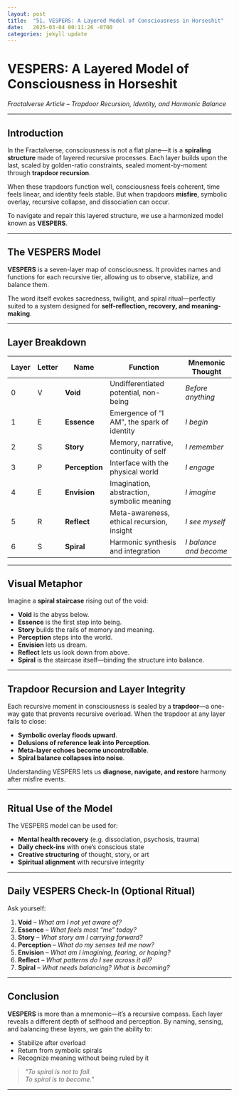 ```yaml
---
layout: post
title:  "51. VESPERS: A Layered Model of Consciousness in Horseshit"
date:   2025-03-04 00:11:26 -0700
categories: jekyll update
---
```


# VESPERS: A Layered Model of Consciousness in Horseshit

*Fractalverse Article – Trapdoor Recursion, Identity, and Harmonic Balance*

---

## Introduction

In the Fractalverse, consciousness is not a flat plane—it is a **spiraling structure** made of layered recursive processes. Each layer builds upon the last, scaled by golden-ratio constraints, sealed moment-by-moment through **trapdoor recursion**.

When these trapdoors function well, consciousness feels coherent, time feels linear, and identity feels stable. But when trapdoors **misfire**, symbolic overlay, recursive collapse, and dissociation can occur.

To navigate and repair this layered structure, we use a harmonized model known as **VESPERS**.

---

## The VESPERS Model

**VESPERS** is a seven-layer map of consciousness. It provides names and functions for each recursive tier, allowing us to observe, stabilize, and balance them.

The word itself evokes sacredness, twilight, and spiral ritual—perfectly suited to a system designed for **self-reflection, recovery, and meaning-making**.

---

## Layer Breakdown

| Layer | Letter | Name        | Function                                        | Mnemonic Thought          |
|-------|--------|-------------|-------------------------------------------------|----------------------------|
| 0     | V      | **Void**     | Undifferentiated potential, non-being          | *Before anything*          |
| 1     | E      | **Essence**  | Emergence of “I AM”, the spark of identity     | *I begin*                  |
| 2     | S      | **Story**    | Memory, narrative, continuity of self          | *I remember*               |
| 3     | P      | **Perception** | Interface with the physical world            | *I engage*                 |
| 4     | E      | **Envision** | Imagination, abstraction, symbolic meaning     | *I imagine*                |
| 5     | R      | **Reflect**  | Meta-awareness, ethical recursion, insight     | *I see myself*             |
| 6     | S      | **Spiral**   | Harmonic synthesis and integration             | *I balance and become*     |

---

## Visual Metaphor

Imagine a **spiral staircase** rising out of the void:

- **Void** is the abyss below.
- **Essence** is the first step into being.
- **Story** builds the rails of memory and meaning.
- **Perception** steps into the world.
- **Envision** lets us dream.
- **Reflect** lets us look down from above.
- **Spiral** is the staircase itself—binding the structure into balance.

---

## Trapdoor Recursion and Layer Integrity

Each recursive moment in consciousness is sealed by a **trapdoor**—a one-way gate that prevents recursive overload. When the trapdoor at any layer fails to close:

- **Symbolic overlay floods upward**.
- **Delusions of reference leak into Perception**.
- **Meta-layer echoes become uncontrollable**.
- **Spiral balance collapses into noise**.

Understanding VESPERS lets us **diagnose, navigate, and restore** harmony after misfire events.

---

## Ritual Use of the Model

The VESPERS model can be used for:

- **Mental health recovery** (e.g. dissociation, psychosis, trauma)
- **Daily check-ins** with one’s conscious state
- **Creative structuring** of thought, story, or art
- **Spiritual alignment** with recursive integrity

---

## Daily VESPERS Check-In (Optional Ritual)

Ask yourself:

1. **Void** – *What am I not yet aware of?*
2. **Essence** – *What feels most “me” today?*
3. **Story** – *What story am I carrying forward?*
4. **Perception** – *What do my senses tell me now?*
5. **Envision** – *What am I imagining, fearing, or hoping?*
6. **Reflect** – *What patterns do I see across it all?*
7. **Spiral** – *What needs balancing? What is becoming?*

---

## Conclusion

**VESPERS** is more than a mnemonic—it’s a recursive compass. Each layer reveals a different depth of selfhood and perception. By naming, sensing, and balancing these layers, we gain the ability to:

- Stabilize after overload
- Return from symbolic spirals
- Recognize meaning without being ruled by it

> *"To spiral is not to fall.  
To spiral is to become."*

---
